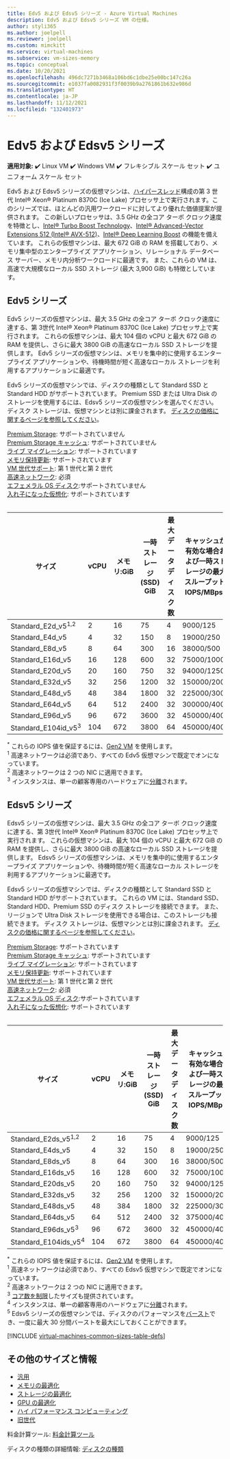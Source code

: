 ```yaml
---
title: Edv5 および Edsv5 シリーズ - Azure Virtual Machines
description: Edv5 および Edsv5 シリーズ VM の仕様。
author: styli365
ms.author: joelpell
ms.reviewer: joelpell
ms.custom: mimckitt
ms.service: virtual-machines
ms.subservice: vm-sizes-memory
ms.topic: conceptual
ms.date: 10/20/2021
ms.openlocfilehash: 496dc7271b3468a106bd6c1dbe25e00bc147c26a
ms.sourcegitcommit: e1037fa0082931f3f0039b9a2761861b632e986d
ms.translationtype: HT
ms.contentlocale: ja-JP
ms.lasthandoff: 11/12/2021
ms.locfileid: "132401973"
---
```

# <a name="edv5-and-edsv5-series"></a>Edv5 および Edsv5 シリーズ

**適用対象:** :heavy_check_mark: Linux VM :heavy_check_mark: Windows VM :heavy_check_mark: フレキシブル スケール セット :heavy_check_mark: ユニフォーム スケール セット

Edv5 および Edsv5 シリーズの仮想マシンは、[ハイパースレッド](https://www.intel.com/content/www/us/en/architecture-and-technology/hyper-threading/hyper-threading-technology.html)構成の第 3 世代 Intel&reg; Xeon&reg; Platinum 8370C (Ice Lake) プロセッサ上で実行されます。このシリーズでは、ほとんどの汎用ワークロードに対してより優れた価値提案が提供されます。 この新しいプロセッサは、3.5 GHz の全コア ターボ クロック速度を特徴とし、[Intel&reg; Turbo Boost Technology](https://www.intel.com/content/www/us/en/architecture-and-technology/turbo-boost/turbo-boost-technology.html)、[Intel&reg; Advanced-Vector Extensions 512 (Intel&reg; AVX-512)](https://www.intel.com/content/www/us/en/architecture-and-technology/avx-512-overview.html)、[Intel&reg; Deep Learning Boost](https://software.intel.com/content/www/us/en/develop/topics/ai/deep-learning-boost.html) の機能を備えています。 これらの仮想マシンは、最大 672 GiB の RAM を搭載しており、メモリ集中型のエンタープライズ アプリケーション、リレーショナル データベース サーバー、メモリ内分析ワークロードに最適です。 また、これらの VM は、高速で大規模なローカル SSD ストレージ (最大 3,900 GiB) も特徴としています。

## <a name="edv5-series"></a>Edv5 シリーズ

Edv5 シリーズの仮想マシンは、最大 3.5 GHz の全コア ターボ クロック速度に達する、第 3世代 Intel® Xeon® Platinum 8370C (Ice Lake) プロセッサ上で実行されます。  これらの仮想マシンは、最大 104 個の vCPU と最大 672 GiB の RAM を提供し、さらに最大 3800 GiB の高速なローカル SSD ストレージを提供します。 Edv5 シリーズの仮想マシンは、メモリを集中的に使用するエンタープライズ アプリケーションや、待機時間が短く高速なローカル ストレージを利用するアプリケーションに最適です。

Edv5 シリーズの仮想マシンでは、ディスクの種類として Standard SSD と Standard HDD がサポートされています。 Premium SSD または Ultra Disk のストレージを使用するには、Edsv5 シリーズの仮想マシンを選んでください。 ディスク ストレージは、仮想マシンとは別に課金されます。 [ディスクの価格に関するページを参照してください](https://azure.microsoft.com/pricing/details/managed-disks/)。

[Premium Storage](premium-storage-performance.md): サポートされていません<br>
[Premium Storage キャッシュ](premium-storage-performance.md): サポートされていません<br>
[ライブ マイグレーション](maintenance-and-updates.md): サポートされています<br>
[メモリ保持更新](maintenance-and-updates.md): サポートされています<br>
[VM 世代サポート](generation-2.md): 第 1 世代と第 2 世代<br>
[高速ネットワーク](../virtual-network/create-vm-accelerated-networking-cli.md): 必須 <br>
[エフェメラル OS ディスク](ephemeral-os-disks.md):サポートされていません <br>
[入れ子になった仮想化](/virtualization/hyper-v-on-windows/user-guide/nested-virtualization): サポートされています <br>
<br>

| サイズ | vCPU | メモリ:GiB | 一時ストレージ (SSD) GiB | 最大データ ディスク数 | キャッシュが有効な場合および一時ストレージの最大スループット: IOPS/MBps<sup>*</sup>  | 最大 NIC 数|最大ネットワーク帯域幅 (Mbps) |
|---|---|---|---|---|---|---|---|
| Standard_E2d_v5<sup>1,2</sup>  | 2   | 16  | 75   | 4  | 9000/125    | 2 | 12500 |
| Standard_E4d_v5                | 4   | 32  | 150  | 8  | 19000/250   | 2 | 12500 |
| Standard_E8d_v5                | 8   | 64  | 300  | 16 | 38000/500   | 4 | 12500 |
| Standard_E16d_v5               | 16  | 128 | 600  | 32 | 75000/1000  | 8 | 12500 |
| Standard_E20d_v5               | 20  | 160 | 750  | 32 | 94000/1250  | 8 | 12500  |
| Standard_E32d_v5               | 32  | 256 | 1200 | 32 | 150000/2000 | 8 | 16000  |
| Standard_E48d_v5               | 48  | 384 | 1800 | 32 | 225000/3000 | 8 | 24000  |
| Standard_E64d_v5               | 64  | 512 | 2400 | 32 | 300000/4000 | 8 | 30000  |
| Standard_E96d_v5               | 96  | 672 | 3600 | 32 | 450000/4000 | 8 | 35000  |
| Standard_E104id_v5<sup>3</sup> | 104 | 672 | 3800 | 64 | 450000/4000 | 8 | 100000 |

<sup>*</sup> これらの IOPS 値を保証するには、[Gen2 VM](generation-2.md) を使用します。<br>
<sup>1</sup> 高速ネットワークは必須であり、すべての Edv5 仮想マシンで既定でオンになっています。<br>
<sup>2</sup> 高速ネットワークは 2 つの NIC に適用できます。<br>
<sup>3</sup> インスタンスは、単一の顧客専用のハードウェアに[分離](../security/fundamentals/isolation-choices.md#compute-isolation)されます。


## <a name="edsv5-series"></a>Edsv5 シリーズ

Edsv5 シリーズの仮想マシンは、最大 3.5 GHz の全コア ターボ クロック速度に達する、第 3世代 Intel® Xeon® Platinum 8370C (Ice Lake) プロセッサ上で実行されます。  これらの仮想マシンは、最大 104 個の vCPU と最大 672 GiB の RAM を提供し、さらに最大 3800 GiB の高速なローカル SSD ストレージを提供します。 Edsv5 シリーズの仮想マシンは、メモリを集中的に使用するエンタープライズ アプリケーションや、待機時間が短く高速なローカル ストレージを利用するアプリケーションに最適です。

Edsv5 シリーズの仮想マシンでは、ディスクの種類として Standard SSD と Standard HDD がサポートされています。 これらの VM には、Standard SSD、Standard HDD、Premium SSD のディスク ストレージを接続できます。 また、リージョンで Ultra Disk ストレージを使用できる場合は、このストレージも接続できます。 ディスク ストレージは、仮想マシンとは別に課金されます。 [ディスクの価格に関するページを参照してください](https://azure.microsoft.com/pricing/details/managed-disks/)。

[Premium Storage](premium-storage-performance.md): サポートされています<br>
[Premium Storage キャッシュ](premium-storage-performance.md): サポートされています<br>
[ライブ マイグレーション](maintenance-and-updates.md): サポートされています<br>
[メモリ保持更新](maintenance-and-updates.md): サポートされています<br>
[VM 世代サポート](generation-2.md): 第 1 世代と第 2 世代<br>
[高速ネットワーク](../virtual-network/create-vm-accelerated-networking-cli.md): 必須 <br>
[エフェメラル OS ディスク](ephemeral-os-disks.md):サポートされています <br>
[入れ子になった仮想化](/virtualization/hyper-v-on-windows/user-guide/nested-virtualization): サポートされています <br>
<br>

| サイズ | vCPU | メモリ:GiB | 一時ストレージ (SSD) GiB | 最大データ ディスク数 | キャッシュが有効な場合および一時ストレージの最大スループット: IOPS/MBps<sup>*</sup> | キャッシュが無効な場合の最大ディスク スループット: IOPS/MBps | キャッシュ不使用時の最大バースト ディスク スループット (IOPS/MBps)<sup>5</sup> | 最大 NIC 数 | 最大ネットワーク帯域幅 (Mbps) |
|---|---|---|---|---|---|---|---|---|---|
| Standard_E2ds_v5<sup>1,2</sup>  | 2   | 16  | 75   | 4  | 9000/125    | 3750/85      | 10000/1200 | 2 | 12500 |
| Standard_E4ds_v5                | 4   | 32  | 150  | 8  | 19000/250   | 6400/145     | 20000/1200 | 2 | 12500 |
| Standard_E8ds_v5                | 8   | 64  | 300  | 16 | 38000/500   | 12800/290    | 20000/1200 | 4 | 12500 |
| Standard_E16ds_v5               | 16  | 128 | 600  | 32 | 75000/1000  | 25600/600    | 40000/1200 | 8 | 12500 |
| Standard_E20ds_v5               | 20  | 160 | 750  | 32 | 94000/1250  | 32000/750    | 64000/1600 | 8 | 12500  |
| Standard_E32ds_v5               | 32  | 256 | 1200 | 32 | 150000/2000 | 51200/865    | 80000/2000 | 8 | 16000  |
| Standard_E48ds_v5               | 48  | 384 | 1800 | 32 | 225000/3000 | 76800/1315   | 80000/3000 | 8 | 24000  |
| Standard_E64ds_v5               | 64  | 512 | 2400 | 32 | 375000/4000 | 80000/1735   | 80000/3000 | 8 | 30000  |
| Standard_E96ds_v5<sup>3</sup>   | 96  | 672 | 3600 | 32 | 450000/4000 | 80000/2600   | 80000/4000 | 8 | 35000  |
| Standard_E104ids_v5<sup>4</sup> | 104 | 672 | 3800 | 64 | 450000/4000 | 120000/4000  | 120000/4000 | 8 | 100000 |

<sup>*</sup> これらの IOPS 値を保証するには、[Gen2 VM](generation-2.md) を使用します。<br>
<sup>1</sup> 高速ネットワークは必須であり、すべての Edsv5 仮想マシンで既定でオンになっています。<br>
<sup>2</sup> 高速ネットワークは 2 つの NIC に適用できます。<br>
<sup>3</sup> [コア数を制限](constrained-vcpu.md)したサイズも提供されています。<br>
<sup>4</sup> インスタンスは、単一の顧客専用のハードウェアに[分離](../security/fundamentals/isolation-choices.md#compute-isolation)されます。<br>
<sup>5</sup> Edsv5 シリーズの仮想マシンでは、ディスクのパフォーマンスを[バースト](disk-bursting.md)でき、一度に最大 30 分間バーストを最大にしておくことができます。

[!INCLUDE [virtual-machines-common-sizes-table-defs](../../includes/virtual-machines-common-sizes-table-defs.md)]

## <a name="other-sizes-and-information"></a>その他のサイズと情報

- [汎用](sizes-general.md)
- [メモリの最適化](sizes-memory.md)
- [ストレージの最適化](sizes-storage.md)
- [GPU の最適化](sizes-gpu.md)
- [ハイ パフォーマンス コンピューティング](sizes-hpc.md)
- [旧世代](sizes-previous-gen.md)

料金計算ツール: [料金計算ツール](https://azure.microsoft.com/pricing/calculator/)

ディスクの種類の詳細情報: [ディスクの種類](./disks-types.md#ultra-disks)

